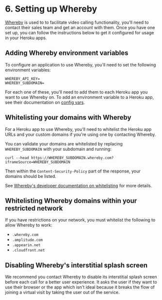 # 6. Setting up Whereby

[Whereby](https://whereby.com/) is used to to facilitate video calling functionality,
you'll need to contact their sales team and get an account with them.
Once you have one set up, you can follow the instructions below to get it
configured for usage in your Heroku apps.

## Adding Whereby environment variables

To configure an application to use Whereby, you'll need to set the following
environment variables:

```
WHEREBY_API_KEY=
WHEREBY_SUBDOMAIN=
```

For each one of these, you'll need to add them to each Heroku app you want to
use Whereby on. To add an environment variable to a Heroku app, see their
documentation on [config vars](https://devcenter.heroku.com/articles/config-vars).

## Whitelisting your domains with Whereby

For a Heroku app to use Whereby, you'll need to whitelist the Heroku app URLs
and your custom domains if you're using one by contacting Whereby.

You can validate your domains are whitelisted by replacing `WHEREBY_SUBDOMAIN`
with your subdomain and running:

```
curl --head https://WHEREBY_SUBDOMAIN.whereby.com?iframeSource=WHEREBY_SUBDOMAIN
```

Then within the `Content-Security-Policy` part of the response, your domains
should be listed.

See [Whereby's developer documentation on whitelisting](https://whereby.dev/#whitelisting)
for more details.

## Whitelisting Whereby domains within your restricted network

If you have restrictions on your network, you must whitelist the following to
allow Whereby to work:

- `.whereby.com`
- `.amplitude.com`
- `.appearin.net`
- `.cloudfront.net`

## Disabling Whereby's interstitial splash screen

We recommend you contact Whereby to disable its interstitial splash screen
before each call for a better user experience. It asks the user if they want to
use their browser or the app which isn't ideal because it breaks the flow of
joining a virtual visit by taking the user out of the service.
